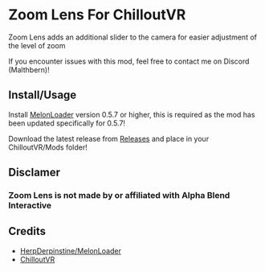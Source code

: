 # Zoom Lens For ChilloutVR
Zoom Lens adds an additional slider to the camera for easier adjustment of the level of zoom


If you encounter issues with this mod, feel free to contact me on Discord (Malthbern)!

## Install/Usage
Install [MelonLoader](https://github.com/HerpDerpinstine/MelonLoader) version 0.5.7 or higher, this is required as the mod has been updated specifically for 0.5.7!

Download the latest release from [Releases](placeholder) and place in your ChilloutVR/Mods folder!

## Disclamer
### Zoom Lens is not made by or affiliated with Alpha Blend Interactive

## Credits
* [HerpDerpinstine/MelonLoader](https://github.com/HerpDerpinstine/MelonLoader)
* [ChilloutVR](https://store.steampowered.com/app/661130/ChilloutVR/)